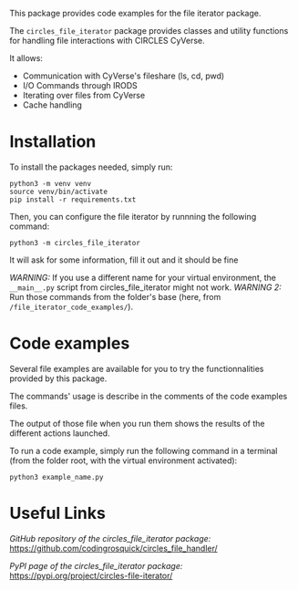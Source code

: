 This package provides code examples for the file iterator package.

The ```circles_file_iterator``` package provides classes and utility functions for handling file interactions with CIRCLES CyVerse.

It allows:
- Communication with CyVerse's fileshare (ls, cd, pwd)
- I/O Commands through IRODS
- Iterating over files from CyVerse
- Cache handling

# Installation
To install the packages needed, simply run:
```
python3 -m venv venv
source venv/bin/activate
pip install -r requirements.txt
```

Then, you can configure the file iterator by runnning the following command:
```
python3 -m circles_file_iterator
```
It will ask for some information, fill it out and it should be fine

*WARNING:* If you use a different name for your virtual environment, the ```__main__.py``` script from circles_file_iterator might not work.
*WARNING 2:* Run those commands from the folder's base (here, from ```/file_iterator_code_examples/```).


# Code examples

Several file examples are available for you to try the functionnalities provided by this package.

The commands' usage is describe in the comments of the code examples files.

The output of those file when you run them shows the results of the different actions launched.

To run a code example, simply run the following command in a terminal (from the folder root, with the virtual environment activated):
```
python3 example_name.py
```


# Useful Links

*GitHub repository of the circles_file_iterator package:* https://github.com/codingrosquick/circles_file_handler/

*PyPI page of the circles_file_iterator package:* https://pypi.org/project/circles-file-iterator/
